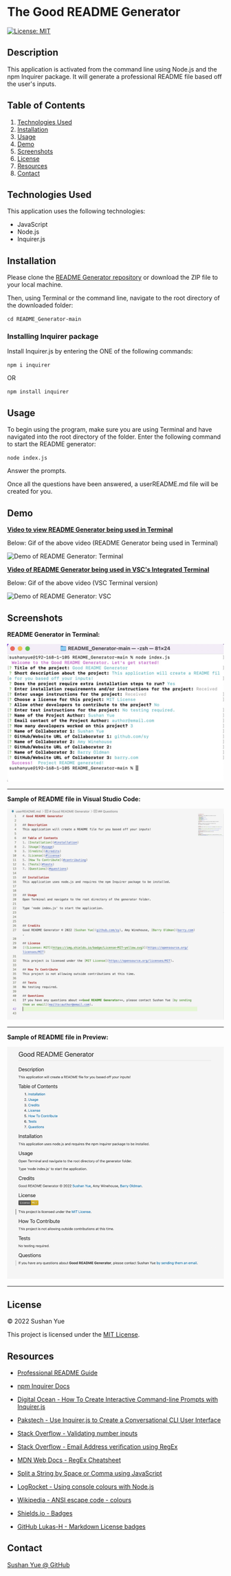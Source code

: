 # The Good README Generator
[![License: MIT](https://img.shields.io/badge/License-MIT-yellow.svg)](https://opensource.org/licenses/MIT)

## Description

This application is activated from the command line using Node.js and the npm Inquirer package. It will generate a professional README file based off the user's inputs.

## Table of Contents

1. [Technologies Used](#technologies)
2. [Installation](#installation)
3. [Usage](#usage)
4. [Demo](#demo)
5. [Screenshots](#screenshots)
6. [License](#license)
7. [Resources](#resources)
8. [Contact](#contact)

## Technologies Used

This application uses the following technologies:

* JavaScript
* Node.js
* Inquirer.js

## Installation

Please clone the [README Generator repository](https://github.com/AtlantaBlack/README_Generator) or download the ZIP file to your local machine. 

Then, using Terminal or the command line, navigate to the root directory of the downloaded folder:

`cd README_Generator-main`

### Installing Inquirer package

Install Inquirer.js by entering the ONE of the following commands:

`npm i inquirer` 

OR 

`npm install inquirer`

## Usage

To begin using the program, make sure you are using Terminal and have navigated into the root directory of the folder. Enter the following command to start the README generator:

`node index.js`

Answer the prompts.

Once all the questions have been answered, a userREADME.md file will be created for you.

## Demo

**[Video to view README Generator being used in Terminal](https://drive.google.com/file/d/1dYJu7I1vBQFckDE7L4uLhUUAB7lYK4_d/view)**

Below: Gif of the above video (README Generator being used in Terminal)

![Demo of README Generator: Terminal](assets/images/demo-readme-generator-terminal.gif?raw=true "README Generator demo")

**[Video of README Generator being used in VSC's Integrated Terminal](https://drive.google.com/file/d/1orE49koff4Hhyg1OelFKoIwZLl_FGDz0/view)**

Below: Gif of the above video (VSC Terminal version)

![Demo of README Generator: VSC](assets/images/demo-readme-generator-VSC.gif?raw=true "README Generator demo")

## Screenshots

**README Generator in Terminal:**

![Screenshot of README Generator: Terminal](assets/images/screenshot-readme-generator-terminal.jpg?raw=true "README Generator in Terminal")

---

**Sample of README file in Visual Studio Code:**

![Screenshot of README Generator: Terminal](assets/images/screenshot-readme-sample-VSC.jpg?raw=true "README sample file in VSC")

---

**Sample of README file in Preview:**

![Screenshot of README Generator: Terminal](assets/images/screenshot-readme-sample-MD.jpg?raw=true "README sample file in Preview")

---

## License

© 2022 Sushan Yue

This project is licensed under the [MIT License](https://opensource.org/licenses/MIT).

## Resources

* [Professional README Guide](https://coding-boot-camp.github.io/full-stack/github/professional-readme-guide)

* [npm Inquirer Docs](https://www.npmjs.com/package/inquirer#documentation)

* [Digital Ocean - How To Create Interactive Command-line Prompts with Inquirer.js](https://www.digitalocean.com/community/tutorials/nodejs-interactive-command-line-prompts)

* [Pakstech - Use Inquirer.js to Create a Conversational CLI User Interface](https://pakstech.com/blog/inquirer-js/)

* [Stack Overflow - Validating number inputs](https://stackoverflow.com/questions/62798907/how-to-clear-wrong-input-in-inquirer-js)

* [Stack Overflow - Email Address verification using RegEx](https://stackoverflow.com/questions/940577/javascript-regular-expression-email-validation)

* [MDN Web Docs - RegEx Cheatsheet](https://developer.mozilla.org/en-US/docs/Web/JavaScript/Guide/Regular_Expressions/Cheatsheet)

* [Split a String by Space or Comma using JavaScript](https://bobbyhadz.com/blog/javascript-split-by-space-or-comma)

* [LogRocket - Using console colours with Node.js](https://blog.logrocket.com/using-console-colors-node-js/)

* [Wikipedia - ANSI escape code - colours](https://en.m.wikipedia.org/wiki/ANSI_escape_code#Colors)

* [Shields.io - Badges](https://shields.io/)

* [GitHub Lukas-H - Markdown License badges](https://gist.github.com/lukas-h/2a5d00690736b4c3a7ba)

## Contact
[Sushan Yue @ GitHub](https://github.com/AtlantaBlack)



